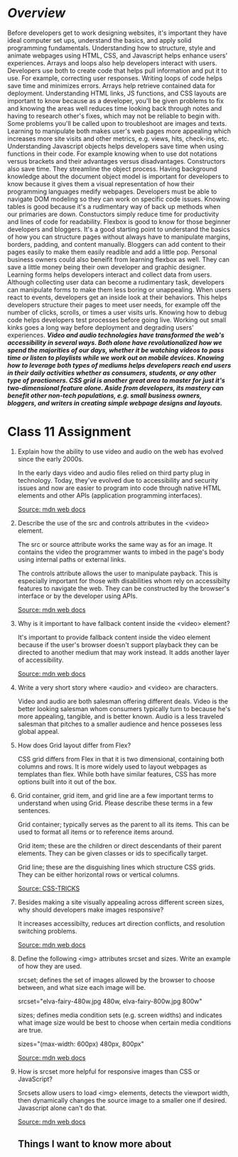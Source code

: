 # ***Overview***

Before developers get to work designing websites, it's important they have ideal computer set ups, understand the basics, and apply solid programming fundamentals.  Understanding how to structure, style and animate webpages using HTML, CSS, and Javascript helps enhance users' experiences.  Arrays and loops also help developers interact with users.  Developers use both to create code that helps pull information and put it to use.  For example, correcting user responses.  Writing loops of code helps save time and minimizes errors.  Arrays help retrieve contained data for deployment.  Understanding HTML links, JS functions, and CSS layouts are important to know because as a developer, you'll be given problems to fix and knowing the areas well reduces time looking back through notes and having to research other's fixes, which may not be reliable to begin with.  Some problems you'll be called upon to troubleshoot are images and texts.  Learning to manipulate both makes user's web pages more appealing which increases more site visits and other metrics, e.g. views, hits, check-ins, etc.  Understanding Javascript objects helps developers save time when using functions in their code.  For example knowing when to use dot notations versus brackets and their advantages versus disadvantages. Constructors also save time.  They streamline the object process.  Having background knowledge about the document object model is important for developers to know because it gives them a visual representation of how their programming languages medify webpages.  Developers must be able to navigate DOM modeling so they can work on specific code issues.  Knowing tables is good because it's a rudimentary way of back up methods when our primaries are down.  Constuctors simply reduce time for productivity and lines of code for readability.  Flexbox is good to know for those beginner developers and bloggers.  It's a good starting point to understand the basics of how you can structure pages without always have to manipulate margins, borders, padding, and content manually.  Bloggers can add content to their pages easily to make them easily readible and add a little pop.  Personal business owners could also beneifit from learning flexbox as well.  They can save a little money being their own developer and graphic designer.  Learning forms helps developers interact and collect data from users.  Although collecting user data can become a rudimentary task, developers can manipulate forms to make them less boring or unappealing.  When users react to events, developers get an inside look at their behaviors.  This helps developers structure their pages to meet user needs, for example off the number of clicks, scrolls, or times a user visits urls.  Knowing how to debug code helps developers test processes before going live.  Working out small kinks goes a long way before deployment and degrading users' experiences.  ***Video and audio technologies have transformed the web's accessibility in several ways.  Both alone have revolutionalized how we spend the majorities of our days, whether it be watching videos to pass time or listen to playlists while we work out on mobile devices.  Knowing how to leverage both types of mediums helps developers reach end users in their daily activities whether as consumers, students, or any other type of practioners.  CSS grid is another great area to master for just it's two-dimensional feature alone.  Aside from developers, its mastery can benefit other non-tech populations, e.g. small business owners, bloggers, and writers in creating simple webpage designs and layouts.***

# Class 11 Assignment

1. Explain how the ability to use video and audio on the web has evolved since the early 2000s.

   In the early days video and audio files relied on third party plug in technology.  Today, they've evolved due to accessibility and security issues and now are easier to program into code through native HTML elements and other APIs (application programming interfaces).

   [Source: mdn web docs](https://developer.mozilla.org/en-US/docs/Learn/HTML/Multimedia_and_embedding/Video_and_audio_content)

2. Describe the use of the src and controls attributes in the \<video> element.

    The src or source attribute works the same way as for an image.  It contains the video the programmer wants to imbed in the page's body using internal paths or external links.

    The controls attribute allows the user to manipulate payback.  This is especially important for those with disabilities whom rely on accessibilty features to navigate the web.  They can be constructed by the browser's interface or by the developer using APIs.

   [Source: mdn web docs](https://developer.mozilla.org/en-US/docs/Learn/HTML/Multimedia_and_embedding/Video_and_audio_content)

3. Why is it important to have fallback content inside the \<video> element?

   It's important to provide fallback content inside the video element because if the user's browser doesn't support playback they can be directed to another medium that may work instead.  It adds another layer of accessibility.

    [Source: mdn web docs](https://developer.mozilla.org/en-US/docs/Learn/HTML/Multimedia_and_embedding/Video_and_audio_content)

4. Write a very short story where \<audio> and \<video> are characters.

   Video and audio are both salesman offering different deals.  Video is the better looking salesman whom consumers typically turn to because he's more appealing, tangible, and is better known.  Audio is a less traveled salesman that pitches to a smaller audience and hence posseses less global appeal.

5. How does Grid layout differ from Flex?

   CSS grid differs from Flex in that it is two dimensional, containing both columns and rows.  It is more widely used to layout webpages as templates than flex.  While both have similar features, CSS has more options built into it out of the box.

6. Grid container, grid item, and grid line are a few important terms to understand when using Grid. Please describe these terms in a few sentences.

   Grid container; typically serves as the parent to all its items.  This can be used to format all items or to reference items around.

   Grid item; these are the children or direct descendants of their parent elements.  They can be given classes or ids to specifically target.

   Grid line; these are the disguishing lines which structure CSS grids.  They can be either horizontal rows or vertical columns.

   [Source: CSS-TRICKS](https://developer.mozilla.org/en-US/docs/Learn/HTML/Multimedia_and_embedding/Video_and_audio_content)
   
7. Besides making a site visually appealing across different screen sizes, why should developers make images responsive?

   It increases accessibilty, reduces art direction conflicts, and resolution switching problems.

   [Source: mdn web docs](https://developer.mozilla.org/en-US/docs/Learn/HTML/Multimedia_and_embedding/Responsive_images)

8. Define the following \<img> attributes srcset and sizes. Write an example of how they are used.

   srcset; defines the set of images allowed by the browser to choose between, and what size each image will be.

   srcset="elva-fairy-480w.jpg 480w, elva-fairy-800w.jpg 800w"

   sizes; defines media condition sets (e.g. screen widths) and indicates what image size would be best to choose when certain media conditions are true.

   sizes="(max-width: 600px) 480px, 800px"

   [Source: mdn web docs](https://developer.mozilla.org/en-US/docs/Learn/HTML/Multimedia_and_embedding/Responsive_images)

9. How is srcset more helpful for responsive images than CSS or JavaScript?

   Srcsets allow users to load \<img> elements, detects the viewport width, then dynamically changes the source image to a smaller one if desired.  Javascript alone can't do that.

   [Source: mdn web docs](https://developer.mozilla.org/en-US/docs/Learn/HTML/Multimedia_and_embedding/Responsive_images)

   ## Things I want to know more about